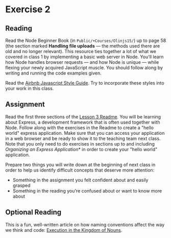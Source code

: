 # Exercise 2

## Reading

Read the Node Beginner Book (in `Public/+Courses/Olinjs15/`) up to page 58 (the section marked **Handling file uploads** — the methods used there are old and no longer relevant). This resource ties together a lot of what we covered in class 1 by implementing a basic web server in Node. You'll learn how Node handles browser requests — and how Node is unique — while flexing your newly acquired JavaScript muscle. You should follow along by writing and running the code examples given.

Read the [Airbnb Javascript Style Guide](https://github.com/airbnb/javascript). Try to incorporate these styles into your work in this class.

## Assignment

Read the first three sections of the [Lesson 3 Readme](https://github.com/olinjs/olinjs/tree/master/lessons/03-express-templates-mongo).  You will be learning about Express, a development framework that is often used together with Node. Follow along with the exercises in the Readme to create a "hello world" express application. Make sure that you can access your application in a web browser and be ready to show it to the teaching team next class. Note that you only need to do exercises in sections up to and including *Organizing an Express Application** in order to create your "hello world" application.

Prepare two things you will write down at the beginning of next class in order to help us identify difficult concepts that deserve more attention:
 * Something in the assignment you felt confident about and easily grasped
 * Something in the reading you're confused about or want to know more about

## Optional Reading

This is a fun, well-written article on how naming conventions affect the way we think and code: [Execution in the Kingdom of Nouns](http://steve-yegge.blogspot.com/2006/03/execution-in-kingdom-of-nouns.html).
